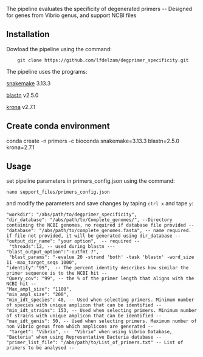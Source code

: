 The pipeline evaluates the specificity of degenerated primers -- Designed for genes from Vibrio genus, and support NCBI files

## Installation ##
Dowload the pipeline using the command:
        
        git clone https://github.com/lfdelzam/degprimer_specificity.git

The pipeline uses the programs:

[snakemake](https://snakemake.github.io) 3.13.3

[blastn](http://blast.ncbi.nlm.nih.gov/Blast.cgi?PAGE_TYPE=BlastDocs) v2.5.0

[krona](https://github.com/marbl/Krona) v2.7.1

## Create conda environment ##

conda create -n primers -c bioconda snakemake=3.13.3 blastn=2.5.0 krona=2.7.1

## Usage ##

set pipeline parameters in primers_config.json using the command:

    nano support_files/primers_config.json
  
and modify the parameters and save changes by taping `ctrl x` and tape `y`:

    "workdir": "/abs/path/to/degprimer_specificity",
    "dir_database": "/abs/path/to/Complete_genomes/", --Directory containing the NCBI genomes, no required if database file provided --
    "database": "/abs/path/to/complete_genomes.fasta", -- name required. if file not provided, it will be generated using dir_database -- 
    "output_dir_name": "your option",  -- required --
     "threads":12, -- used during blastn ---
    "blast_output_option":"-outfmt 7", 
     "blast_params": "-evalue 20 -strand 'both' -task 'blastn' -word_size 11 -max_target_seqs 1000",
    "identity":"99",  -- The percent identity describes how similar the primer sequence is to the NCBI hit --
    "Query_cov": "99", -- the % of the primer length that aligns with the NCBI hit --
    "Max_ampl_size": "1100",
    "min_ampl_size": "200",
    "min_idt_species": 48, -- Used when selecting primers. Minimum number of species with unique amplicon that can be identified --
    "min_idt_strains": 153, -- Used when selecting primers. Minimum number of strains with unique amplicon that can be identified --
    "max_idt_genis": 50, -- Used when selecting primers. Maximum number of non Vibrio genus from which amplicons are generated --
     "target": "Vibrio", --  "Vibrio" when using Vibrio Database, "Bacteria" when using Representative Bacteria database --
    "primer_list_file": "/abs/path/to/List_of_primers.txt" -- List of primers to be analysed --
